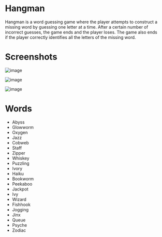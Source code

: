 # Hangman
Hangman is a word guessing game where the player attempts to construct a missing word by guessing one letter at a time. After a certain number of incorrect guesses, the game ends and the player loses. The game also ends if the player correctly identifies all the letters of the missing word.

# Screenshots
![image](https://user-images.githubusercontent.com/11488952/174135436-9a02dd98-ce73-42dc-9c1f-32049f68f85f.png)

![image](https://user-images.githubusercontent.com/11488952/174135583-0b120647-8f57-4dee-b89b-47ffad09aaa6.png)

![image](https://user-images.githubusercontent.com/11488952/174135322-a323f93b-b79e-467c-a388-52e82d04aa6c.png)

# Words
- Abyss
- Glowworm
- Oxygen
- Jazz
- Cobweb
- Staff
- Zipper
- Whiskey
- Puzzling
- Ivory
- Haiku
- Bookworm
- Peekaboo
- Jackpot
- Ivy
- Wizard
- Fishhook
- Jogging
- Jinx
- Queue
- Psyche
- Zodiac
